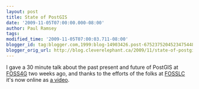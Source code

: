 ```yaml
---
layout: post
title: State of PostGIS
date: '2009-11-05T07:00:00.000-08:00'
author: Paul Ramsey
tags: 
modified_time: '2009-11-05T07:00:03.711-08:00'
blogger_id: tag:blogger.com,1999:blog-14903426.post-6752375204523475448
blogger_orig_url: http://blog.cleverelephant.ca/2009/11/state-of-postgis.html
---
```


I gave a 30 minute talk about the past present and future of PostGIS at [FOSS4G](http://2009.foss4g.org) two weeks ago, and thanks to the efforts of the folks at [FOSSLC](http://www.fosslc.org) it's now online as [a video](http://blip.tv/file/2788616/).

